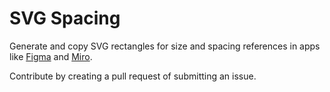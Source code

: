 # SVG Spacing

Generate and copy SVG rectangles for size and spacing references in apps like [Figma](https://www.figma.com) and [Miro](https://www.miro.com).

Contribute by creating a pull request of submitting an issue.

